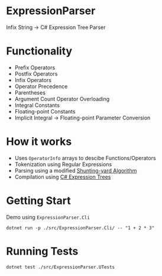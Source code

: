 # ExpressionParser
Infix String -> C# Expression Tree Parser

# Functionality
- Prefix Operators
- Postfix Operators
- Infix Operators
- Operator Precedence
- Parentheses
- Argument Count Operator Overloading
- Integral Constants
- Floating-point Constants
- Implicit Integral -> Floating-point Parameter Conversion

# How it works
- Uses `OperatorInfo` arrays to descibe Functions/Operators
- Tokenization using Regular Expressions
- Parsing using a modified [Shunting-yard Algorithm](https://en.wikipedia.org/wiki/Shunting-yard_algorithm)
- Compilation using [C# Expression Trees](https://docs.microsoft.com/en-us/dotnet/csharp/programming-guide/concepts/expression-trees/)

# Getting Start
Demo using `ExpressionParser.Cli`

`dotnet run -p ./src/ExpressionParser.Cli/ -- "1 + 2 * 3"`

# Running Tests
`dotnet test ./src/ExpressionParser.UTests`
